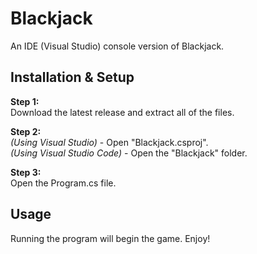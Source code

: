 # Blackjack
An IDE (Visual Studio) console version of Blackjack.

## Installation & Setup
**Step 1:**  
Download the latest release and extract all of the files.

**Step 2:**  
*(Using Visual Studio)* - Open "Blackjack.csproj".  
*(Using Visual Studio Code)* - Open the "Blackjack" folder.

**Step 3:**  
Open the Program.cs file.

## Usage  
Running the program will begin the game. Enjoy!
